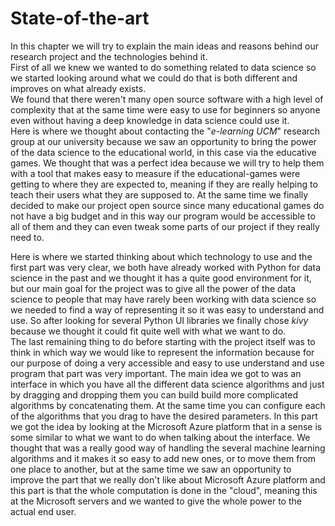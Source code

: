 State-of-the-art
================
In this chapter we will try to explain the main ideas and reasons behind our
research project and the technologies behind it.  
First of all we knew we wanted to do something related to data science so we 
started looking around what we could do that is both different and improves on
what already exists.  
We found that there weren't many open source software with a high level of 
complexity that at the same time were easy to use for beginners so anyone even 
without having a deep knowledge in data science could use it.  
Here is where we thought about contacting the "_e-learning UCM_" research group 
at our university because we saw an opportunity to bring the power of the data 
science to the educational world, in this case via the educative games. We 
thought that was a perfect idea because we will try to help them with a tool 
that makes easy to measure if the educational-games were getting to where they 
are expected to, meaning if they are really helping to teach their users what 
they are supposed to. At the same time we finally decided to make our project 
open source since many educational games do not have a big budget and in this 
way our program would be accessible to all of them and they can even tweak some 
parts of our project if they really need to.  
  
Here is where we started thinking about which technology to use and the first 
part was very clear, we both have already worked with Python for data science 
in the past and we thought it has a quite good environment for it, but our main
goal for the project was to give all the power of the data science to people 
that may have rarely been working with data science so we needed to find a way 
of representing it so it was easy to understand and use. So after looking for 
several Python UI libraries we finally chose _kivy_ because we thought it could
fit quite well with what we want to do.  
The last remaining thing to do before starting with the project itself was to 
think in which way we would like to represent the information because for our 
purpose of doing a very accessible and easy to use understand and use program 
that part was very important. The main idea we got to was an interface in which
you have all the different data science algorithms and just by dragging and 
dropping them you can build build more complicated algorithms by concatenating 
them. At the same time you can configure each of the algorithms that you drag to
have the desired parameters. In this part we got the idea by looking at the 
Microsoft Azure platform that in a sense is some similar to what we want to do
when talking about the interface. We thought that was a really good way of 
handling the several machine learning algorithms and it makes it so easy to add
new ones, or to move them from one place to another, but at the same time we saw
an opportunity to improve the part that we really don't like about
Microsoft Azure platform and this part is that the whole computation is done in
the "cloud", meaning this at the Microsoft servers and we wanted to give the 
whole power to the actual end user.

